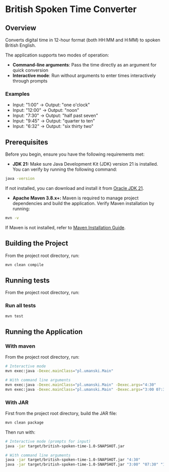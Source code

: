 # British Spoken Time Converter

## Overview

Converts digital time in 12-hour format (both HH:MM and H:MM) to spoken British English.

The application supports two modes of operation:
- **Command-line arguments**: Pass the time directly as an argument for quick conversion
- **Interactive mode**: Run without arguments to enter times interactively through prompts

### Examples

- Input: "1:00" → Output: "one o'clock"
- Input: "12:00" → Output: "noon"
- Input: "7:30" → Output: "half past seven"
- Input: "9:45" → Output: "quarter to ten"
- Input: "6:32" → Output: "six thirty two"

## Prerequisites

Before you begin, ensure you have the following requirements met:

- **JDK 21:** Make sure Java Development Kit (JDK) version 21 is installed. You can verify by running the following
  command:

```bash
java -version
```

If not installed, you can download and install it
from [Oracle JDK 21](https://www.oracle.com/pl/java/technologies/downloads/#java21).

- **Apache Maven 3.8.x+:** Maven is required to manage project dependencies and build the application. Verify Maven
  installation by running:

```bash
mvn -v
```

If Maven is not installed, refer to [Maven Installation Guide](https://maven.apache.org/install.html).

## Building the Project

From the project root directory, run:

```bash
mvn clean compile
```

## Running tests

From the project root directory, run:

### Run all tests

```bash
mvn test
```

## Running the Application

### With maven

From the project root directory, run:

```bash
# Interactive mode
mvn exec:java -Dexec.mainClass="pl.umanski.Main"

# With command line arguments
mvn exec:java -Dexec.mainClass="pl.umanski.Main" -Dexec.args="4:30"
mvn exec:java -Dexec.mainClass="pl.umanski.Main" -Dexec.args="3:00 07:30 11:45"
```

### With JAR

First from the project root directory, build the JAR file:
```bash
mvn clean package
```

Then run with:
```bash
# Interactive mode (prompts for input)
java -jar target/british-spoken-time-1.0-SNAPSHOT.jar

# With command line arguments
java -jar target/british-spoken-time-1.0-SNAPSHOT.jar "4:30"
java -jar target/british-spoken-time-1.0-SNAPSHOT.jar "3:00" "07:30" "11:45"
```
